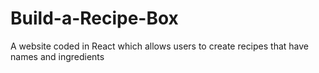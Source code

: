 # Build-a-Recipe-Box
A website coded in React which allows users to create recipes that have names and ingredients
